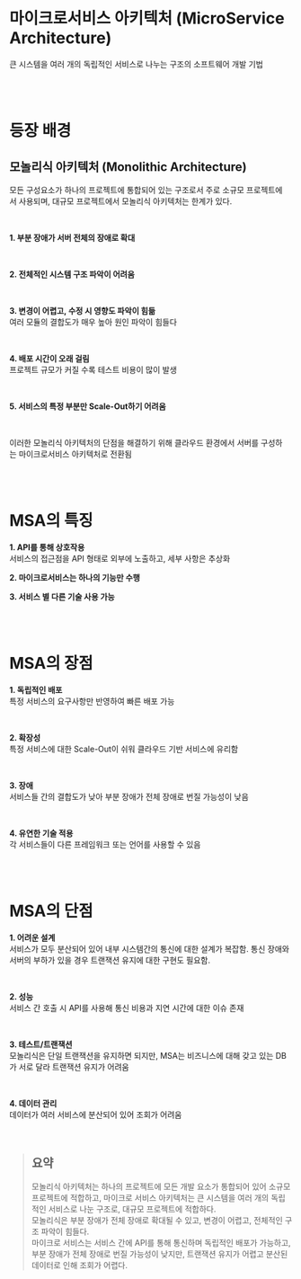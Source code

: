 # 마이크로서비스 아키텍처 (MicroService Architecture)
큰 시스템을 여러 개의 독립적인 서비스로 나누는 구조의 소프트웨어 개발 기법

<br><br>

# 등장 배경

## 모놀리식 아키텍처 (Monolithic Architecture)
모든 구성요소가 하나의 프로젝트에 통합되어 있는 구조로서 주로 소규모 프로젝트에서 사용되며, 대규모 프로젝트에서 모놀리식 아키텍처는 한계가 있다.

<br>

**1. 부분 장애가 서버 전체의 장애로 확대**  

<br>

**2. 전체적인 시스템 구조 파악이 어려움**

<br>

**3. 변경이 어렵고, 수정 시 영향도 파악이 힘듦**  
  여러 모듈의 결합도가 매우 높아 원인 파악이 힘들다

<br>

**4. 배포 시간이 오래 걸림**  
프로젝트 규모가 커질 수록 테스트 비용이 많이 발생

<br>

**5. 서비스의 특정 부분만 Scale-Out하기 어려움**

<br>

이러한 모놀리식 아키텍처의 단점을 해결하기 위해 클라우드 환경에서 서버를 구성하는 마이크로서비스 아키텍처로 전환됨

<br><br>

# MSA의 특징
**1. API를 통해 상호작용**  
서비스의 접근점을 API 형태로 외부에 노출하고, 세부 사항은 추상화

**2. 마이크로서비스는 하나의 기능만 수행**

**3. 서비스 별 다른 기술 사용 가능**

<br><br>

# MSA의 장점

**1. 독립적인 배포**  
  특정 서비스의 요구사항만 반영하여 빠른 배포 가능

<br>

**2. 확장성**   
  특정 서비스에 대한 Scale-Out이 쉬워 클라우드 기반 서비스에 유리함

<br>

**3. 장애**  
  서비스들 간의 결합도가 낮아 부분 장애가 전체 장애로 번질 가능성이 낮음

<br>

**4. 유연한 기술 적용**  
  각 서비스들이 다른 프레임워크 또는 언어를 사용할 수 있음

<br><br>

# MSA의 단점
**1. 어려운 설계**  
  서비스가 모두 분산되어 있어 내부 시스템간의 통신에 대한 설계가 복잡함. 통신 장애와 서버의 부하가 있을 경우 트랜잭션 유지에 대한 구현도 필요함.

<br>

**2. 성능**  
  서비스 간 호출 시 API를 사용해 통신 비용과 지연 시간에 대한 이슈 존재

<br>

**3. 테스트/트랜잭션**  
  모놀리식은 단일 트랜잭션을 유지하면 되지만, MSA는 비즈니스에 대해 갖고 있는 DB가 서로 달라 트랜잭션 유지가 어려움

<br>

**4. 데이터 관리**  
  데이터가 여러 서비스에 분산되어 있어 조회가 어려움
  
<br>

> ## **요약**
> 모놀리식 아키텍처는 하나의 프로젝트에 모든 개발 요소가 통합되어 있어 소규모 프로젝트에 적합하고, 마이크로 서비스 아키텍처는 큰 시스템을 여러 개의 독립적인 서비스로 나눈 구조로, 대규모 프로젝트에 적합하다.  
> 모놀리식은 부분 장애가 전체 장애로 확대될 수 있고, 변경이 어렵고, 전체적인 구조 파악이 힘들다.  
> 마이크로 서비스는 서비스 간에 API를 통해 통신하며 독립적인 배포가 가능하고, 부분 장애가 전체 장애로 번질 가능성이 낮지만, 트랜잭션 유지가 어렵고 분산된 데이터로 인해 조회가 어렵다.

